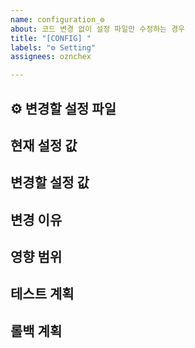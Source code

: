```yaml
---
name: configuration_⚙️
about: 코드 변경 없이 설정 파일만 수정하는 경우
title: "[CONFIG] "
labels: "⚙ Setting"
assignees: oznchex

---
```


## ⚙️ 변경할 설정 파일
<!-- 변경할 설정 파일의 경로를 명시해주세요 -->

## 현재 설정 값
<!-- 현재 설정 값을 작성해주세요 -->

## 변경할 설정 값
<!-- 변경하고자 하는 설정 값을 작성해주세요 -->

## 변경 이유
<!-- 이 설정을 변경해야 하는 이유를 설명해주세요 -->

## 영향 범위
<!-- 이 설정 변경이 영향을 미치는 시스템 또는 기능을 명시해주세요 -->

## 테스트 계획
<!-- 설정 변경 후 어떻게 테스트할 계획인지 설명해주세요 -->

## 롤백 계획
<!-- 문제 발생 시 롤백 방법을 설명해주세요 -->
